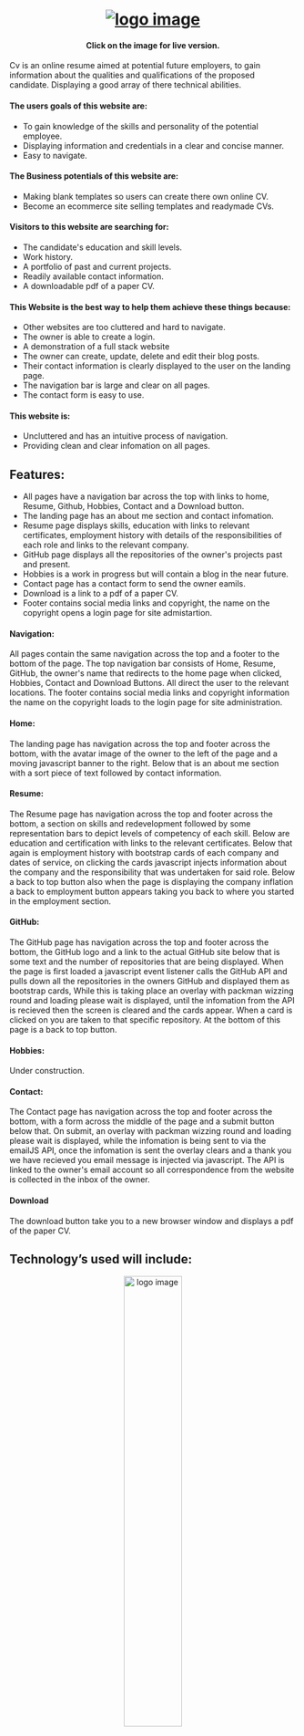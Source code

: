 <h1 align="center">
   <a href="https://jonwheway-cv.herokuapp.com/" target="_blank"><img src="static/images/repoimage.png" alt="logo image"/></a>
 </h1>
 
<div align="center">
    
#### Click on the image for live version.
</div>

Cv is an online resume aimed at potential future employers, to gain information about the qualities and qualifications of the proposed candidate.
Displaying a good array of there technical abilities. 


#### The users goals of this website are:
* To gain knowledge of the skills and personality of the potential employee.
* Displaying information and credentials in a clear and concise manner.
* Easy to navigate. 


#### The Business potentials of this website are:
* Making blank templates so users can create there own online CV.
* Become an ecommerce site selling templates and readymade CVs.


#### Visitors to this website are searching for:
* The candidate's education and skill levels.
* Work history.
* A portfolio of past and current projects.
* Readily available contact information.
* A downloadable pdf of a paper CV.


#### This Website is the best way to help them achieve these things because:
* Other websites are too cluttered and hard to navigate.
* The owner is able to create a login.
* A demonstration of a full stack website 
* The owner can create, update, delete and edit their blog posts.
* Their contact information is clearly displayed to the user on the landing page. 
* The navigation bar is large and clear on all pages.
* The contact form is easy to use.


#### This website is:
* Uncluttered and has an intuitive process of navigation.
* Providing clean and clear infomation on all pages.


## Features:
* All pages have a navigation bar across the top with links to home, Resume, Github, Hobbies, Contact and a Download button.
* The landing page has an about me section and contact infomation.
* Resume page displays skills, education with links to relevant certificates, employment history with details of the responsibilities of each role and links to the relevant company.
* GitHub page displays all the repositories of the owner's projects past and present.
* Hobbies is a work in progress but will contain a blog in the near future.
* Contact page has a contact form to send the owner eamils.
* Download is a link to a pdf of a paper CV.
* Footer contains social media links and copyright, the name on the copyright opens a login page for site admistartion.


#### Navigation: 
All pages contain the same navigation across the top and a footer to the bottom of the page. The top navigation bar consists of Home, Resume, GitHub, the owner's name that redirects to the home page when clicked, Hobbies, Contact and Download Buttons. All direct the user to the relevant locations. The footer contains social media links and copyright information the name on the copyright loads to the login page for site administration.


#### Home:
The landing page has navigation across the top and footer across the bottom, with the avatar image of the owner to the left of the page and a moving javascript banner to the right. Below that is an about me section with a sort piece of text followed by contact information. 


#### Resume:
The Resume page has navigation across the top and footer across the bottom, a section on skills and redevelopment followed by some representation bars to depict levels of competency of each skill. Below are education and certification with links to the relevant certificates. Below that again is employment history with bootstrap cards of each company and dates of service, on clicking the cards javascript injects information about the company and the responsibility that was undertaken for said role. Below a back to top button also when the page is displaying the company inflation a back to employment button appears taking you back to where you started in the employment section.


#### GitHub:
The GitHub page has navigation across the top and footer across the bottom, the GitHub logo and a link to the actual GitHub site below that is some text and the number of repositories that are being displayed. When the page is first loaded a javascript event listener calls the GitHub API and pulls down all the repositories in the owners GitHub and displayed them as bootstrap cards, While this is taking place an overlay with packman wizzing round and loading please wait is displayed, until the infomation from the API is recieved then the screen is cleared and the cards appear. When a card is clicked on you are taken to that specific repository. At the bottom of this page is a back to top button. 


#### Hobbies:
Under construction.


#### Contact:
The Contact page has navigation across the top and footer across the bottom, with a form across the middle of the page and a submit button below that. On submit, an overlay with packman wizzing round and loading please wait is displayed, while the infomation is being sent to via the emailJS API, once the infomation is sent the overlay clears and a thank you we have recieved you email message is injected via javascript. The API is linked to the owner's email account so all correspondence from the website is collected in the inbox of the owner.


#### Download
The download button take you to a new browser window and displays a pdf of the paper CV.


## Technology’s used will include:
<div align="center">
   <img width="45%" height:auto;" src="static/images/logos.jpg" alt="logo image"/>
 </div>
                                                                                
[HTML5](https://en.wikipedia.org/wiki/HTML5), [CSS3](https://en.wikipedia.org/wiki/Cascading_Style_Sheets), [Bootstrap](https://getbootstrap.com/), [Javascript](https://en.wikipedia.org/wiki/JavaScript), [jQuery](https://jquery.com/), [Python3](https://www.python.org/), [VScode](https://code.visualstudio.com/), [Balsamiq Mockup 3](https://balsamiq.com/wireframes/desktop/), [Adobe Photoshop](https://www.adobe.com/uk/products/photoshop.html?gclid=EAIaIQobChMIzNru2Myo6AIVF-DtCh28Fgn0EAAYASAAEgKkdvD_BwE&sdid=88X75SKR&mv=search&ef_id=EAIaIQobChMIzNru2Myo6AIVF-DtCh28Fgn0EAAYASAAEgKkdvD_BwE:G:s&s_kwcid=AL!3085!3!394411736356!e!!g!!photoshop)
[MongoDB](https://www.mongodb.com/), [Flask](https://flask.palletsprojects.com/en/1.1.x/) and [Heroku](https://www.heroku.com/).
##

#### Database MongoDB Atlas:
MongoDB was used for this project and PyMongo is used to interact with the database.

The database has a two collections named blog and users.

 
## Blog

| Field         | Type     | Description                                |
| :------------ | :------- | :----------------------------------------- |
| \_id          | ObjectId | ID is auto-created by MongoDB              |
| name          | String   | Name of blog                               |
| title         | String   | Title of the blog                          |
| blog          | String   | The story                                  |
| image         | String   | URL of the image                           |
| created       | String   | Date the post was created                  |
| updated       | String   | Date the post was updated                  |

I chose the fields above for simplicity.


## users

| Field         | Type     | Description                                |
| :------------ | :------- | :----------------------------------------- |
| \_id          | ObjectId | ID is auto-created by MongoDB              |
| username      | String   | Name of user                               |
| email         | String   | Email address of user                      |
| password      | String   | Encrypted password of the user             |

I felt the login needed to be as simple as possible hence keeping to only three bits of user data.


#### Cross Browser Compatibility
Tested on four Browsers
* Chrome    Works as intended.
* Opera     Works as intended.
* Firefox   Some of the Css fails to loadbut the site dose function as intended.
* Edge      Alot of the Css fails to loadbut the site dose function as intended.


### Deployment:
##### To deploy this page to Heroku from its GitHub repository:

Log into GitHub.
Then clone this project from GitHub:

Follow this link to the Project's GitHub repository https://github.com/jonathanw82/cv
Under the repository name, click "Clone or download".
Select clone with HTTPs, copy the clone URL for the repository.

In your local IDE open Git Bash Terminal.
Change the current working directory to the location where you want the cloned directory to be made.
Type git clone, and then paste the URL you copied earlier.
(git clone "https://github.com/USERNAME/REPOSITORY")
Press Enter. Your local clone will be created.

Further reading and troubleshooting on cloning a repository from GitHub [here](https://help.github.com/en/github/creating-cloning-and-archiving-repositories/cloning-a-repository).

##### Forking the repository.
If you would like to take a copy of this repository in its current state, this can be done by forking.

Follow this link to the Project's GitHub repository https://github.com/jonathanw82/cv

From the menu items near the top of the page, select Fork.
On doing so the repository will be added to your own gitHub account. From there you can follow the deployment 
details as stated below. You will also be able to make any changes you require that will not affect the 
original master from the original repository.


##### How to deploy from Heroku
To deploy from Heroku, first sign up to do this go to https://www.heroku.com/
and click the sign up button on right hand side and fill out the form to create a new account,then select Python as the development language. 

At this point you will be sent a confirmation email, once the link in the email has been clicked you will be prompted to input a password and the account will be set up.

Once all setup and logged in, click on the create new app button, then give your project a name using hyphens instead of spaces. The name has to be unique as 
Heroku has thousands of apps and they cannot have the same name, select your region and select create app.

You will then be presented with a dashboard with listings of command lines for use in a bash command line.

From your workspace of choice open the command line and install Heroku depending on workspace, type (pip3 install heroku) once installed, type (heroku login -I)
then enter your email and password you set Heroku up with. It will then state you are logged in. 

We will now need to push our files to Heroku to be deployed or our live version.

To do this in Heroku go to the app you created earlier then select deploy, under app information you will see Heroku git URL copy the url, in the bash 
command line in the work space of choice type (heroku git:remote –a <app_name>) at this point you need to push all your data up to Heroku.

To do this from your git bash command line type (git add .) then (git commit –m “deploy to heroku”) then (git push –u heroku master ) this will take a few minutes to push all the data to 
Heroku. 

We then need to setup a web process to do this at the command prompt type (heroku ps:scale web=1) after this our web process will be running we will now need to set up some 
config Vars in heroku.

Go back to heroku go to settings click reveal config vars, there will be a few things to add here, first setup IP so in the box that says Key type (IP) and in 
the value box type (0.0.0.0) click add then do the same but type (PORT) and set that to (5000) click add. You will also need to add (MONGO_URI) and the (SECRET_KEY) for this information contact You site developer.

Once all the steps have been taken, click more top right hand side of page and select restart all dynos the application will now be deployed.

If a message pops up stating there may be some down time until the restart has finished click OK.

Under the settings tab in Heroku, scroll down to domains and your link will be displayed there. It can be used to access the live version of the application.

Deployment: The site will be deployed by 
https://www.heroku.com/



## Installed dependacies
passlib, 
dnspython,
pyMongo,
flask-pymongo


## Credit


## Media

gihub background image
https://wallpapercave.com/w/wp3082259
